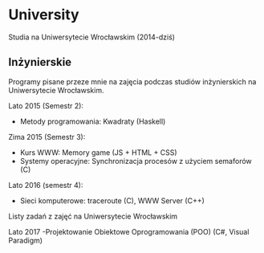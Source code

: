 # University

Studia na Uniwersytecie Wrocławskim (2014-dziś)

## Inżynierskie

Programy pisane przeze mnie na zajęcia podczas studiów inżynierskich na Uniwersytecie Wrocławskim.

Lato 2015 (Semestr 2):

- Metody programowania: Kwadraty (Haskell)

Zima 2015 (Semestr 3):

- Kurs WWW: Memory game (JS + HTML + CSS)
- Systemy operacyjne: Synchronizacja procesów z użyciem semaforów (C)

Lato 2016 (semestr 4):

- Sieci komputerowe: traceroute (C), WWW Server (C++)

Listy zadań z zajęć na Uniwersytecie Wrocławskim

Lato 2017
-Projektowanie Obiektowe Oprogramowania (POO) (C#, Visual Paradigm)

